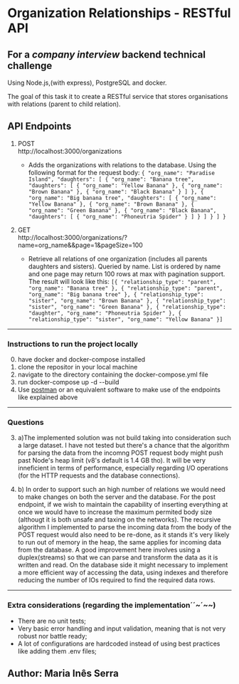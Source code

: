 # Organization Relationships - RESTful API

## For a _company interview_ backend technical challenge
Using Node.js,(with express), PostgreSQL and docker.

The goal of this task it to create a RESTful service that stores organisations with relations (parent to child relation).

## API Endpoints

1. POST  
    http://localhost:3000/organizations
     - Adds the organizations with relations to the database.
     Using the following format for the request body:
    `
    {
	"org_name": "Paradise Island",
	"daughters": [
		{
			"org_name": "Banana tree",
			"daughters": [
				{
					"org_name": "Yellow Banana"
				},
				{
					"org_name": "Brown Banana"
				},
				{
					"org_name": "Black Banana"
				}
			]
		},
		{
			"org_name": "Big banana tree",
			"daughters": [
				{
					"org_name": "Yellow Banana"
				},
				{
					"org_name": "Brown Banana"
				},
				{
					"org_name": "Green Banana"
				},
				{
					"org_name": "Black Banana",
					"daughters": [
						{
							"org_name": "Phoneutria Spider"
						}
					]
				}
			]
		}
	]
	}
    `
     

2. GET  
    http://localhost:3000/organizations/?name=org_name&&page=1&pageSize=100
    - Retrieve all relations of one organization (includes all parents daughters and sisters). Queried by name. List is ordered by name and one page may return 100 rows at max with pagination support. The result will look like this:
	`
	[{
	"relationship_type": "parent",
	"org_name": "Banana tree"
	}, {
	"relationship_type": "parent",
	"org_name": "Big banana tree"
	}, {
	"relationship_type": "sister",
	"org_name": "Brown Banana"
	}, {
	"relationship_type": "sister",
	"org_name": "Green Banana"
	}, {
	"relationship_type": "daughter",
	"org_name": "Phoneutria Spider"
	}, {
	"relationship_type": "sister",
	"org_name": "Yellow Banana"
	}]
	`

------

### Instructions to run the project locally

0. have docker and docker-compose installed
1. clone the repositor in your local machine
2. navigate to the directory containing the docker-compose.yml file
3. run docker-compose up -d --build
4. Use [postman](https://www.getpostman.com/) or an equivalent software to make use of the endpoints like explained above

------

### Questions

3. a)The implemented solution was not build taking into consideration such a large dataset. I have not tested but there's a chance that the algorithm for parsing the data from the incomng POST request body might push past Node's heap limit (v8's default is 1.4 GB tho). It will be very inneficient in terms of performance, especially regarding I/O operations (for the HTTP requests and the database connections).

3. b) In order to support such an high number of relations we would need to make changes on both the server and the database. For the post endpoint, if we wish to maintain the capability of inserting everything at once we would have to increase the maximum permited body size (althougt it is both unsafe and taxing on the networks). The recursive algorithm I implemented to parse the incoming data from the body of the POST request would also need to be re-done, as it stands it's very likely to run out of memory in the heap, the same applies for incoming data from the database. A good improvement here involves using a duplex(streams) so that we can parse and transform the data as it is written and read. On the database side it might necessary to implement a more efficient way of accessing the data, using indexes and therefore reducing the number of IOs required to find the required data rows.

------

### Extra considerations (regarding the implementation´´~´~~)

- There are no unit tests;
- Very basic error handling and input validation, meaning that is not very robust nor battle ready;
- A lot of configurations are hardcoded instead of using best practices like adding them .env files;


## Author: Maria Inês Serra
